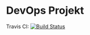 
# DevOps Projekt

Travis CI: [![Build Status](https://travis-ci.org/firefly-serenity/devops_go.svg?branch=master)](https://travis-ci.org/firefly-serenity/devops_go)